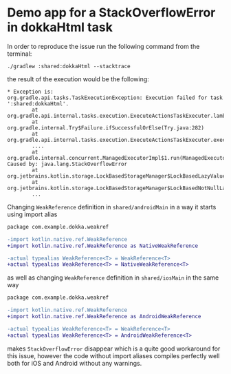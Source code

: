 # Demo app for a StackOverflowError in dokkaHtml task

In order to reproduce the issue run the following command from the terminal:

```shell
./gradlew :shared:dokkaHtml --stacktrace
```

the result of the execution would be the following:

```
* Exception is:
org.gradle.api.tasks.TaskExecutionException: Execution failed for task ':shared:dokkaHtml'.
        at org.gradle.api.internal.tasks.execution.ExecuteActionsTaskExecuter.lambda$executeIfValid$1(ExecuteActionsTaskExecuter.java:147)
        at org.gradle.internal.Try$Failure.ifSuccessfulOrElse(Try.java:282)
        at org.gradle.api.internal.tasks.execution.ExecuteActionsTaskExecuter.executeIfValid(ExecuteActionsTaskExecuter.java:145)
        ....
        at org.gradle.internal.concurrent.ManagedExecutorImpl$1.run(ManagedExecutorImpl.java:48)
Caused by: java.lang.StackOverflowError
        at org.jetbrains.kotlin.storage.LockBasedStorageManager$LockBasedLazyValue.invoke(LockBasedStorageManager.java:384)
        at org.jetbrains.kotlin.storage.LockBasedStorageManager$LockBasedNotNullLazyValue.invoke(LockBasedStorageManager.java:527)
        ...
```

Changing `WeakReference` definition in `shared/androidMain` in a way it starts using import alias

```diff
package com.example.dokka.weakref

-import kotlin.native.ref.WeakReference
+import kotlin.native.ref.WeakReference as NativeWeakReference

-actual typealias WeakReference<T> = WeakReference<T>
+actual typealias WeakReference<T> = NativeWeakReference<T>
```

as well as changing `WeakReference` definition in `shared/iosMain` in the same way

```diff
package com.example.dokka.weakref

-import kotlin.native.ref.WeakReference
+import kotlin.native.ref.WeakReference as AndroidWeakReference

-actual typealias WeakReference<T> = WeakReference<T>
+actual typealias WeakReference<T> = AndroidWeakReference<T>
```

makes `StackOverflowError` disappear which is a quite good workaround for this issue, however
the code without import aliases compiles perfectly well both for iOS and Android without any
warnings.
